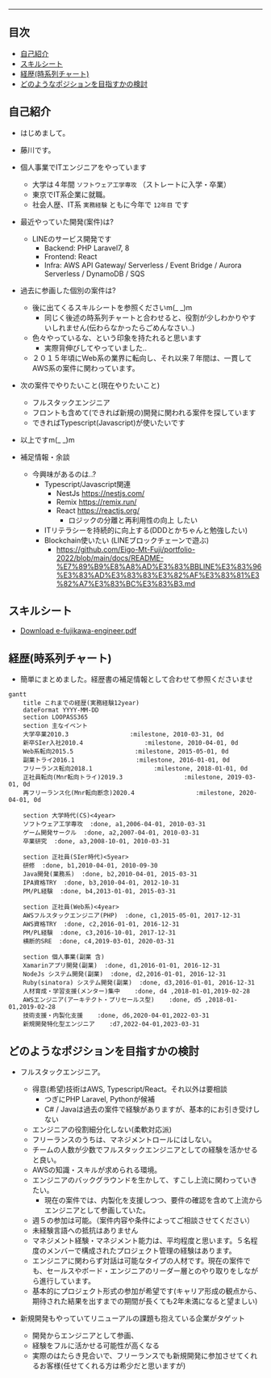 <meta http-equiv='Content-Type' content='text/html; charset=utf-8' />

----

## 目次

- [自己紹介](#自己紹介)
- [スキルシート](#スキルシート)
- [経歴(時系列チャート)](#経歴時系列チャート)
- [どのようなポジションを目指すかの検討](#どのようなポジションを目指すかの検討)

## 自己紹介

- はじめまして。

- 藤川です。
- 個人事業でITエンジニアをやっています
  - 大学は４年間 `ソフトウェア工学専攻` （ストレートに入学・卒業）
  - 東京でIT系企業に就職。
  - 社会人歴、IT系 `実務経験` ともに今年で `12年目` です
- 最近やっていた開発(案件)は?
  - LINEのサービス開発です
    - Backend: PHP Laravel7, 8
    - Frontend: React
    - Infra: AWS API Gateway/ Serverless / Event Bridge / Aurora Serverless / DynamoDB / SQS
- 過去に参画した個別の案件は?
  - 後に出てくるスキルシートを参照くださいm(_ _)m
    - 同じく後述の時系列チャートと合わせると、役割が少しわかりやすいしれません(伝わらなかったらごめんなさい..)
  - 色々やっているな、という印象を持たれると思います
    - 実際背伸びしてやっていました.. 
  - ２０１５年頃にWeb系の業界に転向し、それ以来７年間は、一貫してAWS系の案件に関わっています。

- 次の案件でやりたいこと(現在やりたいこと)
  - フルスタックエンジニア
  - フロントも含めて(できれば新規の)開発に関われる案件を探しています
  - できればTypescript(Javascript)が使いたいです

- 以上ですm(_ _)m

- 補足情報・余談
  - 今興味があるのは..?
    - Typescript/Javascript関連
        - NestJs https://nestjs.com/
        - Remix https://remix.run/
        - React https://reactjs.org/
          - ロジックの分離と再利用性の向上 したい
    - ITリテラシーを持続的に向上する(DDDとかちゃんと勉強したい)
    - Blockchain使いたい (LINEブロックチェーンで遊ぶ)
       - https://github.com/Eigo-Mt-Fuji/portfolio-2022/blob/main/docs/README-%E7%89%B9%E8%A8%AD%E3%83%BBLINE%E3%83%96%E3%83%AD%E3%83%83%E3%82%AF%E3%83%81%E3%82%A7%E3%83%BC%E3%83%B3.md

## スキルシート

- [Download e-fujikawa-engineer.pdf](https://github.com/Eigo-Mt-Fuji/efg-confidential/blob/main/skillsheet/e-fujikawa-engineer.pdf)

## 経歴(時系列チャート)

- 簡単にまとめました。経歴書の補足情報として合わせて参照くださいませ

```mermaid
gantt
    title これまでの経歴(実務経験12year)
    dateFormat YYYY-MM-DD
    section LOOPASS365
    section 主なイベント
    大学卒業2010.3                 :milestone, 2010-03-31, 0d
    新卒SIer入社2010.4                 :milestone, 2010-04-01, 0d
    Web系転向2015.5                 :milestone, 2015-05-01, 0d
    副業トライ2016.1                 :milestone, 2016-01-01, 0d
    フリーランス転向2018.1                 :milestone, 2018-01-01, 0d
    正社員転向(Mnr転向トライ)2019.3                 :milestone, 2019-03-01, 0d
    再フリーランス化(Mnr転向断念)2020.4                 :milestone, 2020-04-01, 0d

    section 大学時代(CS)<4year>
    ソフトウェア工学専攻  :done, a1,2006-04-01, 2010-03-31
    ゲーム開発サークル  :done, a2,2007-04-01, 2010-03-31
    卒業研究  :done, a3,2008-10-01, 2010-03-31

    section 正社員(SIer時代)<5year>
    研修  :done, b1,2010-04-01, 2010-09-30
    Java開発(業務系)  :done, b2,2010-04-01, 2015-03-31
    IPA資格TRY  :done, b3,2010-04-01, 2012-10-31
    PM/PL経験  :done, b4,2013-01-01, 2015-03-31

    section 正社員(Web系)<4year>
    AWSフルスタックエンジニア(PHP)  :done, c1,2015-05-01, 2017-12-31
    AWS資格TRY  :done, c2,2016-01-01, 2016-12-31
    PM/PL経験  :done, c3,2016-10-01, 2017-12-31
    横断的SRE  :done, c4,2019-03-01, 2020-03-31

    section 個人事業(副業 含)
    Xamarinアプリ開発(副業)  :done, d1,2016-01-01, 2016-12-31
    NodeJs システム開発(副業)  :done, d2,2016-01-01, 2016-12-31
    Ruby(sinatora) システム開発(副業)  :done, d3,2016-01-01, 2016-12-31
    人材育成・学習支援(メンター)集中    :done, d4 ,2018-01-01,2019-02-28
    AWSエンジニア(アーキテクト・プリセールス型)    :done, d5 ,2018-01-01,2019-02-28
    技術支援・内製化支援    :done, d6,2020-04-01,2022-03-31
    新規開発特化型エンジニア    :d7,2022-04-01,2023-03-31
```

## どのようなポジションを目指すかの検討

- フルスタックエンジニア。
    - 得意(希望)技術はAWS, Typescript/React。それ以外は要相談 
        - つぎにPHP Laravel, Pythonが候補
        - C# / Javaは過去の案件で経験がありますが、基本的にお引き受けしない
    - エンジニアの役割細分化しない(柔軟対応派)
    - フリーランスのうちは、マネジメントロールにはしない。
    - チームの人数が少数でフルスタックエンジニアとしての経験を活かせると良い。
    - AWSの知識・スキルが求められる環境。
    - エンジニアのバックグラウンドを生かして、すこし上流に関わっていきたい。
        - 現在の案件では、内製化を支援しつつ、要件の確認を含めて上流からエンジニアとして参画していた。
    - 週５の参加は可能。（案件内容や条件によってご相談させてください）
    - 未経験言語への抵抗はありません
    - マネジメント経験・マネジメント能力は、平均程度と思います。５名程度のメンバーで構成されたプロジェクト管理の経験はあります。
    - エンジニアに関わらず対話は可能なタイプの人材です。現在の案件でも、セールスやボード・エンジニアのリーダー層とのやり取りをしながら進行しています。
    - 基本的にプロジェクト形式の参加が希望です(キャリア形成の観点から、期待された結果を出すまでの期間が長くても2年未満になると望ましい)

- 新規開発もやっていてリニューアルの課題も抱えている企業がタゲット
   - 開発からエンジニアとして参画、
   - 経験をフルに活かせる可能性が高くなる
   - 実際のはたらき見合いで、フリーランスでも新規開発に参加させてくれるお客様(任せてくれる方は希少だと思いますが)


